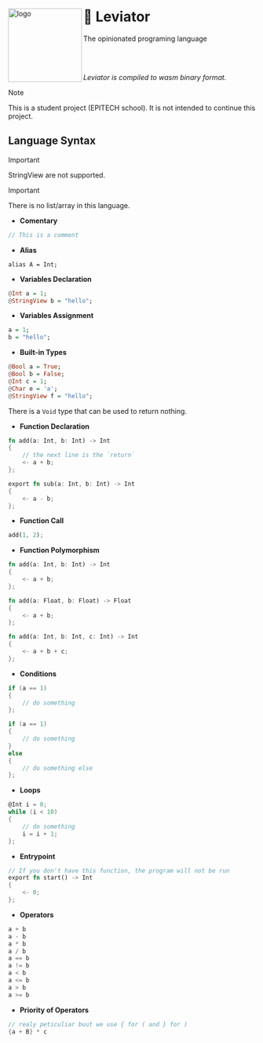 <div>
    <img src="https://github.com/X-R-G-B/Leviator/assets/87119012/acc77ef3-b39f-4c40-b882-d7e0b0fdefb6" alt="logo" width="150" align="left">
    <h1>🐲 Leviator</h1>
    <p>The opinionated programing language</p>
    <br><br>
    <p><i>Leviator is compiled to wasm binary format.</i></p>
</div>

> [!NOTE]  
> This is a student project (EPITECH school).
> It is not intended to continue this project.

## Language Syntax

> [!IMPORTANT]  
> StringView are not supported.

> [!IMPORTANT]  
> There is no list/array in this language.

- **Comentary**

```c
// This is a comment
```

- **Alias**

```
alias A = Int;
```

- **Variables Declaration**

```hs
@Int a = 1;
@StringView b = "hello";
```

- **Variables Assignment**

```hs
a = 1;
b = "hello";
```

- **Built-in Types**

```hs
@Bool a = True;
@Bool b = False;
@Int c = 1;
@Char e = 'a';
@StringView f = "hello";
```

There is a `Void` type that can be used to return nothing.

- **Function Declaration**

```rust
fn add(a: Int, b: Int) -> Int
{
    // the next line is the `return`
    <- a + b;
};

export fn sub(a: Int, b: Int) -> Int
{
    <- a - b;
};
```

- **Function Call**

```rust
add(1, 2);
```

- **Function Polymorphism**

```rust
fn add(a: Int, b: Int) -> Int
{
    <- a + b;
};

fn add(a: Float, b: Float) -> Float
{
    <- a + b;
};

fn add(a: Int, b: Int, c: Int) -> Int
{
    <- a + b + c;
};
```

- **Conditions**

```c
if (a == 1)
{
    // do something
};

if (a == 1)
{
    // do something
}
else
{
    // do something else
};
```

- **Loops**

```c
@Int i = 0;
while (i < 10)
{
    // do something
    i = i + 1;
};
```

- **Entrypoint**

```rust
// If you don't have this function, the program will not be run
export fn start() -> Int
{
    <- 0;
};
```

- **Operators**

```python
a + b
a - b
a * b
a / b
a == b
a != b
a < b
a <= b
a > b
a >= b
```

- **Priority of Operators**

```c
// realy peticuliar buut we use { for ( and } for )
{a + B} * c
```
